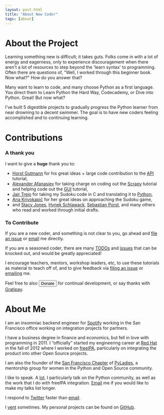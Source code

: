 ```yaml
---
layout: post.html
title: "About New Coder"
tags: [about]
---
```


# About the Project

Learning something new is difficult; it takes guts. Folks come in with a lot of energy and eagerness, only to experience discouragement when there aren't a lot of resources to step beyond the 'learn syntax' to programming. Often there are questions of, "Well, I worked through this beginner book. Now what?" How do you answer that?

Many want to learn to code, and many choose Python as a first language. You direct them to Learn Python the Hard Way, Codecademy, or Dive into Python. Great! But now what?

I've built 5 digestible projects to gradually progress the Python learner from near drowning to a decent swimmer. The goal is to have new coders feeling accomplished and to continuing learning.

# Contributions

### A thank you

I want to give a **huge** thank you to:

* [Horst Gutmann][9] for his great ideas + large code contribution to the [API][13] tutorial,
* [Alexander Afanasiev][10] for taking charge on coding out the [Scrapy][14] tutorial and helping code out the [GUI][14] tutorial,
* [Jair Trejo][12] for taking my Sudoku code in C and translating it to [Python][15],
* [Ana Krivokapić][11] for her great ideas on approaching the Sudoku game,
* and [Stacy Jones][16], [Hynek Schlawack][17], [Sebastian Porst][18], and many others who read and worked through initial drafts.

### To Contribute

If you are a new coder, and something is not clear to you, go ahead and [file an issue][19] or [email][4] me directly.

If you are a seasoned coder, there are many [TODOs][20] and [issues][21] that can be knocked out, and would be greatly appreciated!

I encourage teachers, mentors, workshop leaders, etc, to use these tutorials as material to teach off of, and to give feedback via [filing an issue][19] or [emailing][4] me.

Feel free to also <button class="btn-xs pure-button btn-success" data-ct-checkout="newcoder.newcoder-io">Donate</button> for continual development, or say thanks with [Gratipay](https://gratipay.com/roguelynn).


# About Me

I am an insomniac backend engineer for [Spotify][22] working in the San Francisco office working on integration projects for partners.

I have a business degree in finance and economics, but fell in love with programming in 2011.  I “officially” started my engineering career at [Red Hat][23] in the fall of 2012 where I worked on [freeIPA][7], particularly on integrating the product into other Open Source projects.

 I am also the founder of the [San Francisco Chapter][1] of [PyLadies][2], a mentorship group for women in the Python and Open Source community.

I like to speak. A [lot][8]. I particularly talk on the Python community, as well as the work that I do with freeIPA integration. [Email][4] me if you would like to make my talks list longer.

I respond to [Twitter][3] faster than [email][4].

I [vent][5] sometimes. My personal projects can be found on [GitHub][6].

[1]: http://meetup.com/pyladiessf
[2]: http://pyladies.com
[3]: https://twitter.com/roguelynn
[4]: mailto:lynn@newcoder.io
[5]: http://roguelynn.com/words
[6]: https://github.com/econchick
[7]: http://freeipa.org
[8]: http://roguelynn.com/talks
[9]: https://github.com/zerok
[10]: https://github.com/alecxe
[11]: https://github.com/infraredgirl
[12]: https://github.com/jairtrejo
[13]: https://github.com/econchick/new-coder/pull/3
[14]: https://github.com/econchick/new-coder/pull/2
[15]: https://github.com/jairtrejo/sudoku
[16]: https://twitter.com/Little_Stacy
[17]: https://twitter.com/hynek
[18]: https://twitter.com/lambdacube
[19]: https://github.com/econchick/new-coder/issues/new
[20]: https://github.com/econchick/new-coder#todos
[21]: https://github.com/econchick/new-coder/issues?state=open
[22]: https://www.spotify.com
[23]: http://www.redhat.com/en
